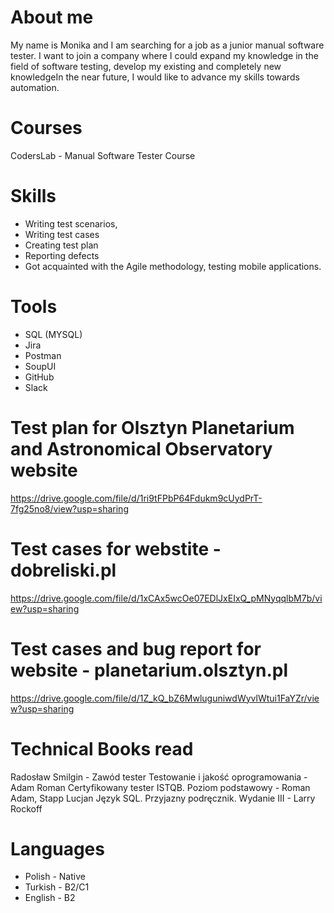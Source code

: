 # About me

My name is Monika and I am searching for a job as a junior manual software tester. I want to join a company where I could expand my knowledge in the field of software testing, develop my existing and completely new knowledgeIn the near future, I would like to advance my skills towards automation.

# Courses 

CodersLab - Manual Software Tester Course 

# Skills 

- Writing test scenarios, 
- Writing test cases 
- Creating test plan 
- Reporting defects 
- Got acquainted with the Agile methodology, testing mobile applications.

# Tools 
 - SQL (MYSQL)
 - Jira 
 - Postman 
 - SoupUI
 - GitHub 
 - Slack
 

# Test plan for Olsztyn Planetarium and Astronomical Observatory website

https://drive.google.com/file/d/1ri9tFPbP64Fdukm9cUydPrT-7fg25no8/view?usp=sharing

# Test cases for webstite - dobreliski.pl 

https://drive.google.com/file/d/1xCAx5wcOe07EDlJxEIxQ_pMNyqqlbM7b/view?usp=sharing

# Test cases and bug report for website - planetarium.olsztyn.pl

https://drive.google.com/file/d/1Z_kQ_bZ6MwluguniwdWyvlWtui1FaYZr/view?usp=sharing

# Technical Books read

Radosław Smilgin - Zawód tester
Testowanie i jakość oprogramowania - Adam Roman 
Certyfikowany tester ISTQB. Poziom podstawowy - Roman Adam, Stapp Lucjan
Język SQL. Przyjazny podręcznik. Wydanie III - Larry Rockoff

# Languages 
- Polish - Native 
- Turkish - B2/C1
- English - B2

